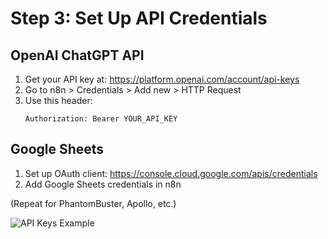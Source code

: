 # Step 3: Set Up API Credentials

## OpenAI ChatGPT API
1. Get your API key at: https://platform.openai.com/account/api-keys
2. Go to n8n > Credentials > Add new > HTTP Request
3. Use this header:
   ```
   Authorization: Bearer YOUR_API_KEY
   ```

## Google Sheets
1. Set up OAuth client:
   https://console.cloud.google.com/apis/credentials
2. Add Google Sheets credentials in n8n

(Repeat for PhantomBuster, Apollo, etc.)

![API Keys Example](images/api-keys-example.png)
